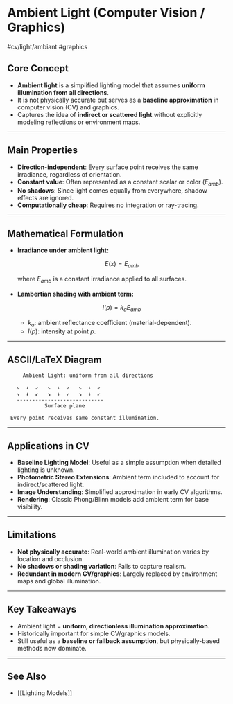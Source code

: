 # Ambient Light (Computer Vision / Graphics)
 #cv/light/ambiant #graphics

## Core Concept
- **Ambient light** is a simplified lighting model that assumes **uniform illumination from all directions**.  
- It is not physically accurate but serves as a **baseline approximation** in computer vision (CV) and graphics.  
- Captures the idea of **indirect or scattered light** without explicitly modeling reflections or environment maps.  

---
## Main Properties
- **Direction-independent**: Every surface point receives the same irradiance, regardless of orientation.  
- **Constant value**: Often represented as a constant scalar or color ($E_{amb}$).  
- **No shadows**: Since light comes equally from everywhere, shadow effects are ignored.  
- **Computationally cheap**: Requires no integration or ray-tracing.  

---

## Mathematical Formulation
- **Irradiance under ambient light:**

  $$
  E(x) = E_{amb}
  $$

  where $E_{amb}$ is a constant irradiance applied to all surfaces.  

- **Lambertian shading with ambient term:**

  $$
  I(p) = k_a E_{amb}
  $$

  - $k_a$: ambient reflectance coefficient (material-dependent).  
  - $I(p)$: intensity at point $p$.  

---

## ASCII/LaTeX Diagram

```
     Ambient Light: uniform from all directions

   ↘  ↓  ↙   ↘  ↓  ↙   ↘  ↓  ↙
   ↘  ↓  ↙   ↘  ↓  ↙   ↘  ↓  ↙
   ----------------------------
            Surface plane

 Every point receives same constant illumination.
```

---

## Applications in CV
- **Baseline Lighting Model**: Useful as a simple assumption when detailed lighting is unknown.  
- **Photometric Stereo Extensions**: Ambient term included to account for indirect/scattered light.  
- **Image Understanding**: Simplified approximation in early CV algorithms.  
- **Rendering**: Classic Phong/Blinn models add ambient term for base visibility.  

---
## Limitations
- **Not physically accurate**: Real-world ambient illumination varies by location and occlusion.  
- **No shadows or shading variation**: Fails to capture realism.  
- **Redundant in modern CV/graphics**: Largely replaced by environment maps and global illumination.  

---
## Key Takeaways
- Ambient light = **uniform, directionless illumination approximation**.  
- Historically important for simple CV/graphics models.  
- Still useful as a **baseline or fallback assumption**, but physically-based methods now dominate.  

---
## See Also
- [[Lighting Models]]